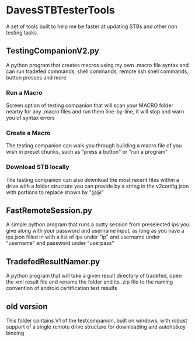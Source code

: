 # DavesSTBTesterTools
A set of tools built to help me be faster at updating STBs and other non testing tasks.

## TestingCompanionV2.py
A python program that creates macros using my own .macro file syntax and can run tradefed commands, shell commands, remote ssh shell commands, button presses and more

### Run a Macro
Screen option of testing companion that will scan your MACRO folder nearby for any .macro files and run them line-by-line, it will stop and warn you of syntax errors

### Create a Macro
The testing companion can walk you through building a macro file of you wish in preset chunks, such as "press a button" or "run a program"

### Download STB locally
The testing companion can also download the most recent files within a drive with a folder structure you can provide by a string in the v2config.json with portions to replace shown by "@@"

## FastRemoteSession.py
A simple python program that runs a putty session from preselected ips you give along with your password and username input, as long as you have a ips.json filled in with a list of ips under "ip" and username under "username" and password under "userpass"

## TradefedResultNamer.py
A python program that will take a given result directory of tradefed, open the xml result file and rename the folder and its .zip file to the naming convention of android certification test results

## old version
This folder contains V1 of the testcompanion, built on windows, with robust support of a single remote drive structure for downloading and autohotkey binding
